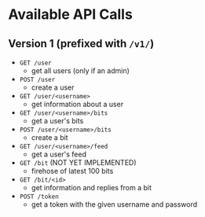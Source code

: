 # Available API Calls

## Version 1 (prefixed with `/v1/`)

- `GET /user`
	- get all users (only if an admin)
- `POST /user`
	- create a user
- `GET /user/<username>`
	- get information about a user
- `GET /user/<username>/bits`
	- get a user's bits
- `POST /user/<username>/bits`
	- create a bit
- `GET /user/<username>/feed`
	- get a user's feed
- `GET /bit` (NOT YET IMPLEMENTED)
	- firehose of latest 100 bits
- `GET /bit/<id>`
	- get information and replies from a bit
- `POST /token`
	- get a token with the given username and password